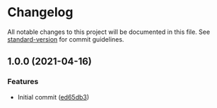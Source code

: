 # Changelog

All notable changes to this project will be documented in this file. See [standard-version](https://github.com/conventional-changelog/standard-version) for commit guidelines.

## 1.0.0 (2021-04-16)


### Features

* Initial commit ([ed65db3](https://github.com/mokkapps/changelog-generator-demo/commits/ed65db3ef825dd160a79ea36657f5af3d7300cfc))
